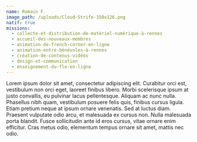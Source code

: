 ```yaml
---
name: Romain F.
image_path: /uploads/Cloud-Strife-150x126.png
natif: true
missions:
  - collecte-et-distribution-de-matériel-numérique-à-rennes
  - accueil-des-nouveaux-membres
  - animation-de-french-corner-en-ligne
  - animation-entre-bénévoles-à-rennes
  - création-de-contenus-vidéos
  - design-et-communication
  - enseignement-du-fle-en-ligne
---
```


Lorem ipsum dolor sit amet, consectetur adipiscing elit. Curabitur orci est, vestibulum non orci eget, laoreet finibus libero. Morbi scelerisque ipsum at justo convallis, eu pulvinar lacus pellentesque. Aliquam ac nunc nulla. Phasellus nibh quam, vestibulum posuere felis quis, finibus cursus ligula. Etiam pretium neque at ipsum ornare venenatis. Sed at luctus diam. Praesent vulputate odio arcu, et malesuada ex cursus non. Nulla malesuada porta blandit. Fusce sollicitudin ante id eros cursus, vitae ornare enim efficitur. Cras metus odio, elementum tempus ornare sit amet, mattis nec odio.